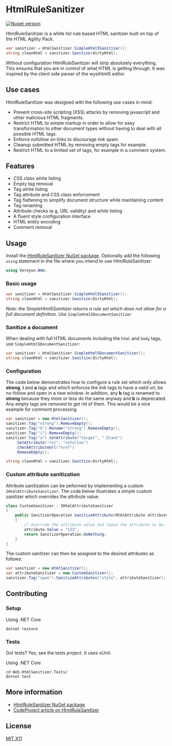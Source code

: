 HtmlRuleSanitizer
=================

[![Nuget version](https://img.shields.io/nuget/v/Vereyon.Web.HtmlSanitizer)](https://www.nuget.org/packages/Vereyon.Web.HtmlSanitizer/)

HtmlRuleSanitizer is a white list rule based HTML sanitizer built on top of the HTML Agility Pack.

```C#
var sanitizer = HtmlSanitizer.SimpleHtml5Sanitizer();
string cleanHtml = sanitizer.Sanitize(dirtyHtml);
```

Without configuration HtmlRuleSanitizer will strip absolutely everything. This ensures that you are in control of what HTML is getting through. It was inspired by the client side parser of the wysihtml5 editor.

Use cases
---------

HtmlRuleSanitizer was designed with the following use cases in mind:

 * Prevent cross-site scripting (XSS) attacks by removing javascript and other malicious HTML fragments.
 * Restrict HTML to simple markup in order to allow for easy transformation to other document types without having to deal with all possible HTML tags.
 * Enforce nofollow on links to discourage link spam.
 * Cleanup submitted HTML by removing empty tags for example.
 * Restrict HTML to a limited set of tags, for example in a comment system.

Features
--------

 * CSS class white listing
 * Empty tag removal
 * Tag white listing
 * Tag attribute and CSS class enforcement
 * Tag flattening to simplify document structure while maintaining content
 * Tag renaming
 * Attribute checks (e.g. URL validity) and white listing
 * A fluent style configuration interface
 * HTML entity encoding
 * Comment removal
 
Usage
-----

Install the [HtmlRuleSanitizer NuGet package](https://www.nuget.org/packages/Vereyon.Web.HtmlSanitizer/).
Optionally add the following ```using``` statement in the file where you intend to use HtmlRuleSanitizer:

```C#
using Vereyon.Web;
```

### Basic usage

```C#
var sanitizer = HtmlSanitizer.SimpleHtml5Sanitizer();
string cleanHtml = sanitizer.Sanitize(dirtyHtml);
```

*Note: the SimpleHtml5Sanitizer returns a rule set which does not allow for a full document definition. Use ```SimpleHtml5DocumentSanitizer```*

### Sanitize a document

When dealing with full HTML documents including the ```html``` and ```body``` tags, use ```SimpleHtml5DocumentSanitizer```: 

```C#
var sanitizer = HtmlSanitizer.SimpleHtml5DocumentSanitizer();
string cleanHtml = sanitizer.Sanitize(dirtyHtml);
```

### Configuration

The code below demonstrates how to configure a rule set which only allows **strong**, **i** and **a** tags and which enforces the link tags to have a valid url, be no-follow and open in a new window. In addition, any **b** tag is renamed to **strong** because they more or less do the same anyway and **b** is deprecated. Any empty tags are removed to get rid of them. This would be a nice example for comment processing.

```C#
var sanitizer = new HtmlSanitizer();
sanitizer.Tag("strong").RemoveEmpty();
sanitizer.Tag("b").Rename("strong").RemoveEmpty();
sanitizer.Tag("i").RemoveEmpty();
sanitizer.Tag("a").SetAttribute("target", "_blank")
	.SetAttribute("rel", "nofollow")
	.CheckAttributeUrl("href")
	.RemoveEmpty();

string cleanHtml = sanitizer.Sanitize(dirtyHtml);
```

### Custom attribute sanitization

Attribute sanitization can be peformed by implementing a custom `IHtmlAttributeSanitizer`. The code below illustrates a simple custom sanitizer which overrides the attribute value:

```C#
class CustomSanitizer : IHtmlAttributeSanitizer
{
    public SanitizerOperation SanitizeAttribute(HtmlAttribute attribute, HtmlSanitizerTagRule tagRule)
    {
		// Override the attribute value and leave the attribute as be.
        attribute.Value = "123";
        return SanitizerOperation.DoNothing;
    }
}
```

The custom sanitizer can then be assigned to the desired attributes as follows:

```C#
var sanitizer = new HtmlSanitizer();
var attributeSanitizer = new CustomSanitizer();
sanitizer.Tag("span").SanitizeAttributes("style", attributeSanitizer);
```

Contributing
------------

### Setup

Using .NET Core
```
dotnet restore
```

### Tests

Got tests? Yes, see the tests project. It uses xUnit.

Using .NET Core
```
cd Web.HtmlSanitizer.Tests/
dotnet test
```

More information
-----

 * [HtmlRuleSanitizer NuGet package](https://www.nuget.org/packages/Vereyon.Web.HtmlSanitizer/)
 * [CodeProject article on HtmlRuleSanitizer](http://www.codeproject.com/Articles/879381/Rule-based-HTML-sanitizer)

License
-------

[MIT X11](http://en.wikipedia.org/wiki/MIT_License)
